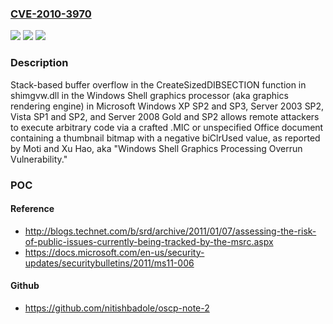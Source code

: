 ### [CVE-2010-3970](https://cve.mitre.org/cgi-bin/cvename.cgi?name=CVE-2010-3970)
![](https://img.shields.io/static/v1?label=Product&message=n%2Fa&color=blue)
![](https://img.shields.io/static/v1?label=Version&message=n%2Fa&color=blue)
![](https://img.shields.io/static/v1?label=Vulnerability&message=n%2Fa&color=brighgreen)

### Description

Stack-based buffer overflow in the CreateSizedDIBSECTION function in shimgvw.dll in the Windows Shell graphics processor (aka graphics rendering engine) in Microsoft Windows XP SP2 and SP3, Server 2003 SP2, Vista SP1 and SP2, and Server 2008 Gold and SP2 allows remote attackers to execute arbitrary code via a crafted .MIC or unspecified Office document containing a thumbnail bitmap with a negative biClrUsed value, as reported by Moti and Xu Hao, aka "Windows Shell Graphics Processing Overrun Vulnerability."

### POC

#### Reference
- http://blogs.technet.com/b/srd/archive/2011/01/07/assessing-the-risk-of-public-issues-currently-being-tracked-by-the-msrc.aspx
- https://docs.microsoft.com/en-us/security-updates/securitybulletins/2011/ms11-006

#### Github
- https://github.com/nitishbadole/oscp-note-2

